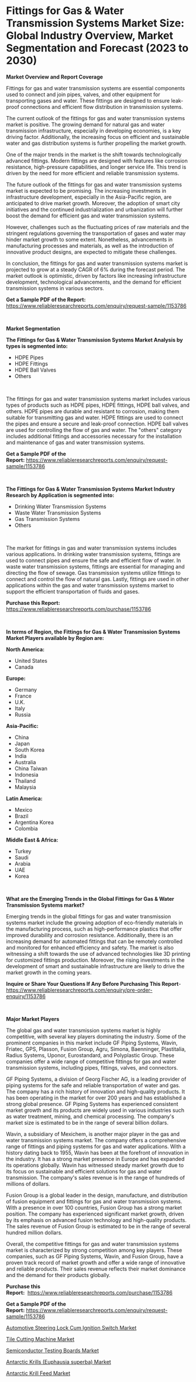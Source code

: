 <p><h1>Fittings for Gas & Water Transmission Systems Market Size: Global Industry Overview, Market Segmentation and Forecast (2023 to 2030)</h1></p><p><strong>Market Overview and Report Coverage</strong></p>
<p><p>Fittings for gas and water transmission systems are essential components used to connect and join pipes, valves, and other equipment for transporting gases and water. These fittings are designed to ensure leak-proof connections and efficient flow distribution in transmission systems.</p><p>The current outlook of the fittings for gas and water transmission systems market is positive. The growing demand for natural gas and water transmission infrastructure, especially in developing economies, is a key driving factor. Additionally, the increasing focus on efficient and sustainable water and gas distribution systems is further propelling the market growth.</p><p>One of the major trends in the market is the shift towards technologically advanced fittings. Modern fittings are designed with features like corrosion resistance, high-pressure capabilities, and longer service life. This trend is driven by the need for more efficient and reliable transmission systems.</p><p>The future outlook of the fittings for gas and water transmission systems market is expected to be promising. The increasing investments in infrastructure development, especially in the Asia-Pacific region, are anticipated to drive market growth. Moreover, the adoption of smart city initiatives and the continued industrialization and urbanization will further boost the demand for efficient gas and water transmission systems.</p><p>However, challenges such as the fluctuating prices of raw materials and the stringent regulations governing the transportation of gases and water may hinder market growth to some extent. Nonetheless, advancements in manufacturing processes and materials, as well as the introduction of innovative product designs, are expected to mitigate these challenges.</p><p>In conclusion, the fittings for gas and water transmission systems market is projected to grow at a steady CAGR of 6% during the forecast period. The market outlook is optimistic, driven by factors like increasing infrastructure development, technological advancements, and the demand for efficient transmission systems in various sectors.</p></p>
<p><strong>Get a Sample PDF of the Report:</strong> <a href="https://www.reliableresearchreports.com/enquiry/request-sample/1153786">https://www.reliableresearchreports.com/enquiry/request-sample/1153786</a></p>
<p>&nbsp;</p>
<p><strong>Market Segmentation</strong></p>
<p><strong>The Fittings for Gas & Water Transmission Systems Market Analysis by types is segmented into:</strong></p>
<p><ul><li>HDPE Pipes</li><li>HDPE Fittings</li><li>HDPE Ball Valves</li><li>Others</li></ul></p>
<p>&nbsp;</p>
<p><p>The fittings for gas and water transmission systems market includes various types of products such as HDPE pipes, HDPE fittings, HDPE ball valves, and others. HDPE pipes are durable and resistant to corrosion, making them suitable for transmitting gas and water. HDPE fittings are used to connect the pipes and ensure a secure and leak-proof connection. HDPE ball valves are used for controlling the flow of gas and water. The "others" category includes additional fittings and accessories necessary for the installation and maintenance of gas and water transmission systems.</p></p>
<p><strong>Get a Sample PDF of the Report:</strong>&nbsp;<a href="https://www.reliableresearchreports.com/enquiry/request-sample/1153786">https://www.reliableresearchreports.com/enquiry/request-sample/1153786</a></p>
<p>&nbsp;</p>
<p><strong>The Fittings for Gas & Water Transmission Systems Market Industry Research by Application is segmented into:</strong></p>
<p><ul><li>Drinking Water Transmission Systems</li><li>Waste Water Transmission Systems</li><li>Gas Transmission Systems</li><li>Others</li></ul></p>
<p>&nbsp;</p>
<p><p>The market for fittings in gas and water transmission systems includes various applications. In drinking water transmission systems, fittings are used to connect pipes and ensure the safe and efficient flow of water. In waste water transmission systems, fittings are essential for managing and directing the flow of sewage. Gas transmission systems utilize fittings to connect and control the flow of natural gas. Lastly, fittings are used in other applications within the gas and water transmission systems market to support the efficient transportation of fluids and gases.</p></p>
<p><strong>Purchase this Report:</strong>&nbsp; <a href="https://www.reliableresearchreports.com/purchase/1153786">https://www.reliableresearchreports.com/purchase/1153786</a></p>
<p>&nbsp;</p>
<p><strong>In terms of Region, the Fittings for Gas & Water Transmission Systems Market Players available by Region are:</strong></p>
<p>
    <p> <strong> North America: </strong>
        <ul>
            <li>United States</li>
            <li>Canada</li>
        </ul>
        </p> 
    <p> <strong> Europe: </strong>
        <ul>
            <li>Germany</li>
            <li>France</li>
            <li>U.K.</li>
            <li>Italy</li>
            <li>Russia</li>
        </ul>
        </p> 
    <p> <strong> Asia-Pacific: </strong>
        <ul>
            <li>China</li>
            <li>Japan</li>
            <li>South Korea</li>
            <li>India</li>
            <li>Australia</li>
            <li>China Taiwan</li>
            <li>Indonesia</li>
            <li>Thailand</li>
            <li>Malaysia</li>
        </ul>
        </p> 
    <p> <strong> Latin America: </strong>
        <ul>
            <li>Mexico</li>
            <li>Brazil</li>
            <li>Argentina Korea</li>
            <li>Colombia</li>
        </ul>
        </p> 
    <p> <strong> Middle East & Africa: </strong>
        <ul>
            <li>Turkey</li>
            <li>Saudi</li>
            <li>Arabia</li>
            <li>UAE</li>
            <li>Korea</li>
        </ul>
    </p>
    </p>
<p>&nbsp;</p>
<p><strong>What are the Emerging Trends in the Global Fittings for Gas & Water Transmission Systems market?</strong></p>
<p><p>Emerging trends in the global fittings for gas and water transmission systems market include the growing adoption of eco-friendly materials in the manufacturing process, such as high-performance plastics that offer improved durability and corrosion resistance. Additionally, there is an increasing demand for automated fittings that can be remotely controlled and monitored for enhanced efficiency and safety. The market is also witnessing a shift towards the use of advanced technologies like 3D printing for customized fittings production. Moreover, the rising investments in the development of smart and sustainable infrastructure are likely to drive the market growth in the coming years.</p></p>
<p><strong>Inquire or Share Your Questions If Any Before Purchasing This Report</strong>- <a href="https://www.reliableresearchreports.com/enquiry/pre-order-enquiry/1153786">https://www.reliableresearchreports.com/enquiry/pre-order-enquiry/1153786</a></p>
<p>&nbsp;</p>
<p><strong>Major Market Players</strong></p>
<p><p>The global gas and water transmission systems market is highly competitive, with several key players dominating the industry. Some of the prominent companies in this market include GF Piping Systems, Wavin, Friatec, GPS, Plasson, Fusion Group, Agru, Simona, Baenninger, Plastitalia, Radius Systems, Uponor, Eurostandard, and Polyplastic Group. These companies offer a wide range of competitive fittings for gas and water transmission systems, including pipes, fittings, valves, and connectors.</p><p>GF Piping Systems, a division of Georg Fischer AG, is a leading provider of piping systems for the safe and reliable transportation of water and gas. The company has a rich history of innovation and high-quality products. It has been operating in the market for over 200 years and has established a strong global presence. GF Piping Systems has experienced consistent market growth and its products are widely used in various industries such as water treatment, mining, and chemical processing. The company's market size is estimated to be in the range of several billion dollars.</p><p>Wavin, a subsidiary of Mexichem, is another major player in the gas and water transmission systems market. The company offers a comprehensive range of fittings and piping systems for gas and water applications. With a history dating back to 1955, Wavin has been at the forefront of innovation in the industry. It has a strong market presence in Europe and has expanded its operations globally. Wavin has witnessed steady market growth due to its focus on sustainable and efficient solutions for gas and water transmission. The company's sales revenue is in the range of hundreds of millions of dollars.</p><p>Fusion Group is a global leader in the design, manufacture, and distribution of fusion equipment and fittings for gas and water transmission systems. With a presence in over 100 countries, Fusion Group has a strong market position. The company has experienced significant market growth, driven by its emphasis on advanced fusion technology and high-quality products. The sales revenue of Fusion Group is estimated to be in the range of several hundred million dollars.</p><p>Overall, the competitive fittings for gas and water transmission systems market is characterized by strong competition among key players. These companies, such as GF Piping Systems, Wavin, and Fusion Group, have a proven track record of market growth and offer a wide range of innovative and reliable products. Their sales revenue reflects their market dominance and the demand for their products globally.</p></p>
<p><strong>Purchase this Report:</strong>&nbsp;&nbsp;<a href="https://www.reliableresearchreports.com/purchase/1153786">https://www.reliableresearchreports.com/purchase/1153786</a></p>
<p></p>
<p><strong>Get a Sample PDF of the Report:</strong>&nbsp;<a href="https://www.reliableresearchreports.com/enquiry/request-sample/1153786">https://www.reliableresearchreports.com/enquiry/request-sample/1153786</a></p>
<p><p><a href="https://github.com/sndrkn/Market-Research-Report-List-1/blob/main/automotive-steering-lock-cum-ignition-switch-market.md">Automotive Steering Lock Cum Ignition Switch Market</a></p><p><a href="https://github.com/melchekhinf/Market-Research-Report-List-1/blob/main/tile-cutting-machine-market.md">Tile Cutting Machine Market</a></p><p><a href="https://medium.com/@santaraynor/semiconductor-testing-boards-market-exploring-market-share-market-trends-and-future-growth-6c06e1148bc3">Semiconductor Testing Boards Market</a></p><p><a href="https://www.linkedin.com/pulse/antarctic-krills-euphausia-superba-market-size-2023-2030/">Antarctic Krills (Euphausia superba) Market</a></p><p><a href="https://www.linkedin.com/pulse/antarctic-krill-feed-market-size-share-amp-trends-analysis/">Antarctic Krill Feed Market</a></p></p>